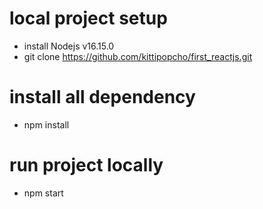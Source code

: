 # local project setup

- install Nodejs v16.15.0
- git clone https://github.com/kittipopcho/first_reactjs.git

# install all dependency

- npm install

# run project locally

- npm start




